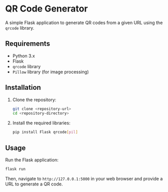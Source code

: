 # QR Code Generator

A simple Flask application to generate QR codes from a given URL using the `qrcode` library.

## Requirements

- Python 3.x
- Flask
- `qrcode` library
- `Pillow` library (for image processing)

## Installation

1. Clone the repository:
   ```bash
   git clone <repository-url>
   cd <repository-directory>
   ```

2. Install the required libraries:
   ```bash
   pip install Flask qrcode[pil]
   ```

## Usage

Run the Flask application:
```bash
flask run
```
Then, navigate to `http://127.0.0.1:5000` in your web browser and provide a URL to generate a QR code.
